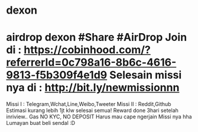 # dexon
airdrop dexon
#Share
#AirDrop
Join di : https://cobinhood.com/?referrerId=0c798a16-8b6c-4616-9813-f5b309f4e1d9
Selesain missi nya di : http://bit.ly/newmissionnn
=====================================
Missi I : Telegram,Wchat,Line,Weibo,Tweeter
Missi II : Reddit,Github
Estimasi kurang lebih 1jt klw selesai semua!
Reward done 3hari setelah inriview..
Gas NO KYC, NO DEPOSIT 
Harus mau cape ngerjain Missi nya hha
Lumayan buat beli sendal :D
